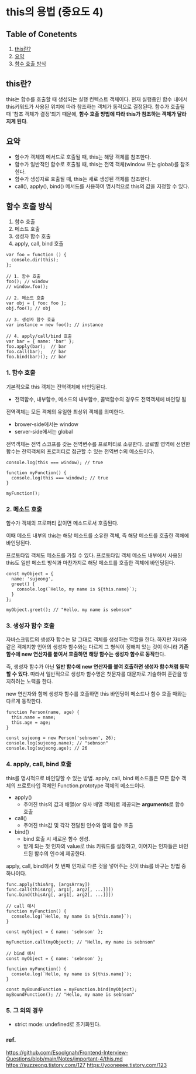 # this의 용법 (중요도 4)

## Table of Conetents

1. [this란?](#this란)
2. [요약](#요약)
3. [함수 호출 방식](#함수-호출-방식)

## this란?

this는 함수를 호출할 때 생성되는 실행 컨텍스트 객체이다.
현재 실행중인 함수 내에서 this키워드가 사용된 위치에 따라 참조하는 객체가 동적으로 결정된다.
함수가 호출될 때 '참조 객체가 결정'되기 때문에, **함수 호출 방법에 따라 this가 참조하는 객체가 달라지게 된다**.

## 요약

- 함수가 객체의 메서드로 호출될 때, this는 해당 객체를 참조한다.
- 함수가 일반적인 함수로 호출될 때, this는 전역 객체(window 또는 global)를 참조힌다.
- 함수가 생성자로 호출될 때, this는 새로 생성된 객체를 참조한다.
- call(), apply(), bind() 메서드를 사용하여 명시적으로 this의 값을 지정할 수 있다.

## 함수 호출 방식

1. 함수 호출
2. 메소드 호출
3. 생성자 함수 호출
4. apply, call, bind 호출

```
var foo = function () {
  console.dir(this);
};

// 1. 함수 호출
foo(); // window
// window.foo();

// 2. 메소드 호출
var obj = { foo: foo };
obj.foo(); // obj

// 3. 생성자 함수 호출
var instance = new foo(); // instance

// 4. apply/call/bind 호출
var bar = { name: 'bar' };
foo.apply(bar);  // bar
foo.call(bar);   // bar
foo.bind(bar)(); // bar
```

### 1. 함수 호출

기본적으로 this 객체는 전역객체에 바인딩된다.

- 전역함수, 내부함수, 메소드의 내부함수, 콜백함수의 경우도 전역객체에 바인딩 됨

전역객체는 모든 객체의 유일한 최상위 객체를 의미한다.

- brower-side에서는 window
- server-side에서는 global

전역객체는 전역 스코프를 갖는 전역변수를 프로퍼티로 소유한다.
글로벌 영역에 선언한 함수는 전역객체의 프로퍼티로 접근할 수 있는 전역변수의 메소드이다.

```
console.log(this === window); // true

function myFunction() {
  console.log(this === window); // true
}

myFunction();

```

### 2. 메소드 호출

함수가 객체의 프로퍼티 값이면 메소드로서 호출된다.

이때 메소드 내부의 this는 해당 메소드를 소유한 객체, 즉 해당 메소드를 호출한 객체에 바인딩된다.

프로토타입 객체도 메소드를 가질 수 있다. 프로토타입 객체 메소드 내부에서 사용된 this도 일반 메소드 방식과 마찬가지로 해당 메소드를 호출한 객체에 바인딩된다.

```
const myObject = {
  name: 'sujeong',
  greet() {
    console.log(`Hello, my name is ${this.name}`);
  }
};

myObject.greet(); // "Hello, my name is sebnson"
```

### 3. 생성자 함수 호출

자바스크립트의 생성자 함수는 말 그대로 객체를 생성하는 역할을 한다.
하지만 자바와 같은 객체지향 언어의 생성자 함수와는 다르게 그 형식이 정해져 있는 것이 아니라 **기존 함수에 new 연산자를 붙여서 호출하면 해당 함수는 생성자 함수로 동작**한다.

즉, 생성자 함수가 아닌 **일반 함수에 new 연산자를 붙여 호출하면 생성자 함수처럼 동작할 수 있다**. 따라서 일반적으로 생성자 함수명은 첫문자를 대문자로 기술하여 혼란을 방지하려는 노력을 한다.

new 연산자와 함께 생성자 함수를 호출하면 this 바인딩이 메소드나 함수 호출 때와는 다르게 동작한다.

```
function Person(name, age) {
  this.name = name;
  this.age = age;
}

const sujeong = new Person('sebnson', 26);
console.log(sujeong.name); // "sebnson"
console.log(sujeong.age); // 26
```

### 4. apply, call, bind 호출

this를 명시적으로 바인딩할 수 있는 방법.
apply, call, bind 메소드들은 모든 함수 객체의 프로토타입 객체인 Function.prototype 객체의 메소드이다.

- apply()
  - 주어진 this의 값과 배열(or 유사 배열 객체)로 제공되는 **arguments**로 함수 호출
- call()
  - 주어진 this값 및 각각 전달된 인수와 함께 함수 호출
- bind()
  - bind 호출 시 새로운 함수 생성.
  - 받게 되는 첫 인자의 value로 this 키워드를 설정하고, 이어지는 인자들은 바인드된 함수의 인수에 제공한다.

apply, call, bind에서 첫 번째 인자로 다른 것을 넣어주는 것이 this를 바구는 방법 중 하나이다.

```
func.apply(thisArg, [argsArray])
func.call(thisArg[, arg1[, arg2[, ...]]])
func.bind(thisArg[, arg1[, arg2[, ...]]])
```

```
// call 예시
function myFunction() {
  console.log(`Hello, my name is ${this.name}`);
}

const myObject = { name: 'sebnson' };

myFunction.call(myObject); // "Hello, my name is sebnson"
```

```
// bind 예시
const myObject = { name: 'sebnson' };

function myFunction() {
  console.log(`Hello, my name is ${this.name}`);
}

const myBoundFunction = myFunction.bind(myObject);
myBoundFunction(); // "Hello, my name is sebnson"
```

### 5. 그 외의 경우

- strict mode: undefined로 초기화된다.

### ref.

https://github.com/Esoolgnah/Frontend-Interview-Questions/blob/main/Notes/important-4/this.md
https://suzzeong.tistory.com/127
https://yooneeee.tistory.com/123
